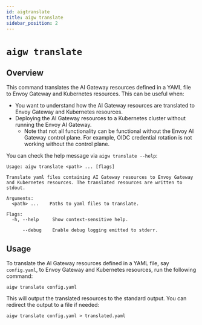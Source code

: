 ```yaml
---
id: aigtranslate
title: aigw translate
sidebar_position: 2
---
```


# `aigw translate`

## Overview

This command translates the AI Gateway resources defined in a YAML file to Envoy Gateway and Kubernetes resources.
This can be useful when:
* You want to understand how the AI Gateway resources are translated to Envoy Gateway and Kubernetes resources.
* Deploying the AI Gateway resources to a Kubernetes cluster without running the Envoy AI Gateway.
  * Note that not all functionality can be functional without the Envoy AI Gateway control plane. For example, OIDC credential rotation is not working without the control plane.

You can check the help message via `aigw translate --help`:

```
Usage: aigw translate <path> ... [flags]

Translate yaml files containing AI Gateway resources to Envoy Gateway and Kubernetes resources. The translated resources are written to stdout.

Arguments:
  <path> ...    Paths to yaml files to translate.

Flags:
  -h, --help     Show context-sensitive help.

      --debug    Enable debug logging emitted to stderr.
```

## Usage

To translate the AI Gateway resources defined in a YAML file, say `config.yaml`, to Envoy Gateway and Kubernetes resources, run the following command:

```shell
aigw translate config.yaml
```

This will output the translated resources to the standard output. You can redirect the output to a file if needed:

```shell
aigw translate config.yaml > translated.yaml
```

